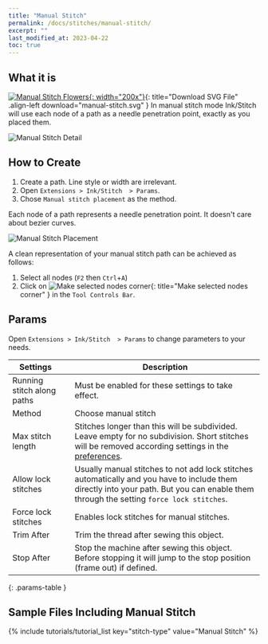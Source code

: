 ```yaml
---
title: "Manual Stitch"
permalink: /docs/stitches/manual-stitch/
excerpt: ""
last_modified_at: 2023-04-22
toc: true
---
```

## What it is
[![Manual Stitch Flowers](/assets/images/docs/manual-stitch.jpg){: width="200x"}](/assets/images/docs/manual-stitch.svg){: title="Download SVG File" .align-left download="manual-stitch.svg" }
In manual stitch mode Ink/Stitch will use each node of a path as a needle penetration point, exactly as you placed them.

![Manual Stitch Detail](/assets/images/docs/manual-stitch-detail.png)

## How to Create

1. Create a path. Line style or width are irrelevant.
2. Open `Extensions > Ink/Stitch  > Params`.
3. Chose `Manual stitch placement` as the method.

Each node of a path represents a needle penetration point. It doesn't care about bezier curves.

![Manual Stitch Placement](/assets/images/docs/manual-stitch-placement.png)

A clean representation of your manual stitch path can be achieved as follows:
1. Select all nodes (`F2` then `Ctrl`+`A`)
2. Click on ![Make selected nodes corner](/assets/images/docs/tool-controls-corner.jpg){: title="Make selected nodes corner" } in the `Tool Controls Bar`.

## Params

Open `Extensions > Ink/Stitch  > Params` to change parameters to your needs.

Settings||Description
---|--|---
Running stitch along paths    ||Must be enabled for these settings to take effect.
Method                        ||Choose manual stitch
Max stitch length             ||Stitches longer than this will be subdivided. Leave empty for no subdivision. Short stitches will be removed according settings in the [preferences](/docs/preferences/).
Allow lock stitches           ||Usually manual stitches to not add lock stitches automatically and you have to include them directly into your path. But you can enable them through the setting `force lock stitches`.
Force lock stitches           ||Enables lock stitches for manual stitches.
Trim After                    ||Trim the thread after sewing this object.
Stop After                    ||Stop the machine after sewing this object. Before stopping it will jump to the stop position (frame out) if defined.
{: .params-table }

## Sample Files Including Manual Stitch

{% include tutorials/tutorial_list key="stitch-type" value="Manual Stitch" %}

